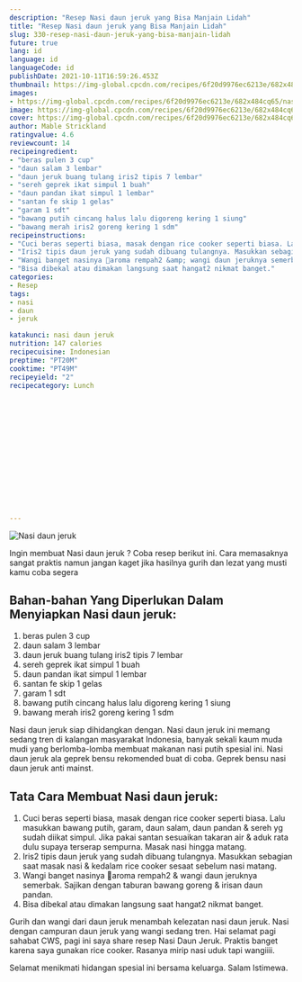 ```yaml
---
description: "Resep Nasi daun jeruk yang Bisa Manjain Lidah"
title: "Resep Nasi daun jeruk yang Bisa Manjain Lidah"
slug: 330-resep-nasi-daun-jeruk-yang-bisa-manjain-lidah
future: true
lang: id
language: id
languageCode: id
publishDate: 2021-10-11T16:59:26.453Z 
thumbnail: https://img-global.cpcdn.com/recipes/6f20d9976ec6213e/682x484cq65/nasi-daun-jeruk-foto-resep-utama.webp
images:
- https://img-global.cpcdn.com/recipes/6f20d9976ec6213e/682x484cq65/nasi-daun-jeruk-foto-resep-utama.webp
image: https://img-global.cpcdn.com/recipes/6f20d9976ec6213e/682x484cq65/nasi-daun-jeruk-foto-resep-utama.webp
cover: https://img-global.cpcdn.com/recipes/6f20d9976ec6213e/682x484cq65/nasi-daun-jeruk-foto-resep-utama.webp
author: Mable Strickland
ratingvalue: 4.6
reviewcount: 14
recipeingredient:
- "beras pulen 3 cup"
- "daun salam 3 lembar"
- "daun jeruk buang tulang iris2 tipis 7 lembar"
- "sereh geprek ikat simpul 1 buah"
- "daun pandan ikat simpul 1 lembar"
- "santan fe skip 1 gelas"
- "garam 1 sdt"
- "bawang putih cincang halus lalu digoreng kering 1 siung"
- "bawang merah iris2 goreng kering 1 sdm"
recipeinstructions:
- "Cuci beras seperti biasa, masak dengan rice cooker seperti biasa. Lalu masukkan bawang putih, garam, daun salam, daun pandan &amp; sereh yg sudah diikat simpul. Jika pakai santan sesuaikan takaran air &amp; aduk rata dulu supaya terserap sempurna. Masak nasi hingga matang."
- "Iris2 tipis daun jeruk yang sudah dibuang tulangnya. Masukkan sebagian saat masak nasi &amp; kedalam rice cooker sesaat sebelum nasi matang."
- "Wangi banget nasinya 🥰aroma rempah2 &amp; wangi daun jeruknya semerbak. Sajikan dengan taburan bawang goreng &amp; irisan daun pandan."
- "Bisa dibekal atau dimakan langsung saat hangat2 nikmat banget."
categories:
- Resep
tags:
- nasi
- daun
- jeruk

katakunci: nasi daun jeruk 
nutrition: 147 calories
recipecuisine: Indonesian
preptime: "PT20M"
cooktime: "PT49M"
recipeyield: "2"
recipecategory: Lunch


     
    
    
    
    
    
    
    
    
    
    
      
    
---
```



![Nasi daun jeruk](https://img-global.cpcdn.com/recipes/6f20d9976ec6213e/682x484cq65/nasi-daun-jeruk-foto-resep-utama.webp)

Ingin membuat Nasi daun jeruk ? Coba resep berikut ini. Cara memasaknya sangat praktis namun jangan kaget jika hasilnya gurih dan lezat yang musti kamu coba segera

<!--inarticleads1-->

## Bahan-bahan Yang Diperlukan Dalam Menyiapkan Nasi daun jeruk:

1. beras pulen 3 cup
1. daun salam 3 lembar
1. daun jeruk buang tulang iris2 tipis 7 lembar
1. sereh geprek ikat simpul 1 buah
1. daun pandan ikat simpul 1 lembar
1. santan fe skip 1 gelas
1. garam 1 sdt
1. bawang putih cincang halus lalu digoreng kering 1 siung
1. bawang merah iris2 goreng kering 1 sdm

Nasi daun jeruk siap dihidangkan dengan. Nasi daun jeruk ini memang sedang tren di kalangan masyarakat Indonesia, banyak sekali kaum muda mudi yang berlomba-lomba membuat makanan nasi putih spesial ini. Nasi daun jeruk ala geprek bensu rekomended buat di coba. Geprek bensu nasi daun jeruk anti mainst. 

<!--inarticleads2-->

## Tata Cara Membuat Nasi daun jeruk:

1. Cuci beras seperti biasa, masak dengan rice cooker seperti biasa. Lalu masukkan bawang putih, garam, daun salam, daun pandan &amp; sereh yg sudah diikat simpul. Jika pakai santan sesuaikan takaran air &amp; aduk rata dulu supaya terserap sempurna. Masak nasi hingga matang.
1. Iris2 tipis daun jeruk yang sudah dibuang tulangnya. Masukkan sebagian saat masak nasi &amp; kedalam rice cooker sesaat sebelum nasi matang.
1. Wangi banget nasinya 🥰aroma rempah2 &amp; wangi daun jeruknya semerbak. Sajikan dengan taburan bawang goreng &amp; irisan daun pandan.
1. Bisa dibekal atau dimakan langsung saat hangat2 nikmat banget.


Gurih dan wangi dari daun jeruk menambah kelezatan nasi daun jeruk. Nasi dengan campuran daun jeruk yang wangi sedang tren. Hai selamat pagi sahabat CWS, pagi ini saya share resep Nasi Daun Jeruk. Praktis banget karena saya gunakan rice cooker. Rasanya mirip nasi uduk tapi wangiiii. 

Selamat menikmati hidangan spesial ini bersama keluarga. Salam Istimewa.
